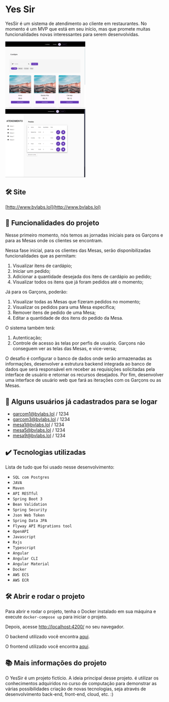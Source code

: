 # Yes Sir

YesSir é um sistema de atendimento ao cliente em restaurantes. No momento é um MVP que está em seu início, mas que promete muitas funcionalidades novas interessantes para serem desenvolvidas.

<img src="printscreen1.png" alt="Imagem do cardapio YesSir" width="50%">
<img src="printscreen2.png" alt="Imagem do atendimento YesSir" width="50%">


## 🛠️ Site

[http://www.bvlabs.lol](http://www.bvlabs.lol)


## 🔨 Funcionalidades do projeto

Nesse primeiro momento, nós temos as jornadas iniciais para os Garçons e para as Mesas onde os clientes se encontram.

Nessa fase inicial, para os clientes das Mesas, serão disponibilizadas funcionalidades que as permitam:
1. Visualizar itens de cardápio;
2. Iniciar um pedido;
3. Adicionar a quantidade desejada dos itens de cardápio ao pedido;
4. Visualizar todos os itens que já foram pedidos até o momento;

Já para os Garçons, poderão:
1. Visualizar todas as Mesas que fizeram pedidos no momento;
2. Visualizar os pedidos para uma Mesa específica;
3. Remover itens de pedido de uma Mesa;
4. Editar a quantidade de dos itens do pedido da Mesa.

O sistema também terá:
1. Autenticação;
2. Controle de acesso às telas por perfis de usuário. Garçons não conseguem ver as telas das Mesas, e vice-versa;

O desafio é configurar o banco de dados onde serão armazenadas as informações, desenvolver a estrutura backend integrada ao banco de dados que será responsável em receber as requisições solicitadas pela interface de usuário e retornar os recursos desejados. Por fim, desenvolver uma interface de usuário web que fará as iterações com os Garçons ou as Mesas.


## 👥 Alguns usuários já cadastrados para se logar

* garcom1@bvlabs.lol / 1234
* garcom3@bvlabs.lol / 1234
* mesa1@bvlabs.lol / 1234
* mesa5@bvlabs.lol / 1234
* mesa9@bvlabs.lol / 1234


## ✔️ Tecnologias utilizadas

Lista de tudo que foi usado nesse desenvolvimento:

- `SQL com Postgres`
- `JAVA`
- `Maven`
- `API RESTful`
- `Spring Boot 3`
- `Bean Validation`
- `Spring Security`
- `Json Web Token`
- `Spring Data JPA`
- `Flyway API Migrations tool`
- `OpenAPI`
- `Javascript`
- `Rxjs`
- `Typescript`
- `Angular`
- `Angular CLI`
- `Angular Material`
- `Docker`
- `AWS ECS`
- `AWS ECR`

## 🛠️ Abrir e rodar o projeto

Para abrir e rodar o projeto, tenha o Docker instalado em sua máquina e execute `docker-compose up` para iniciar o projeto.

Depois, acesse <a href="http://localhost:4200/">http://localhost:4200/</a> no seu navegador.

O backend utilizado você encontra [aqui](https://github.com/brunovitalino/yessir-api).

O frontend utilizado você encontra [aqui](https://github.com/brunovitalino/yessir-interface).

## 📚 Mais informações do projeto

O YesSir é um projeto fictício.
A ideia principal desse projeto. é utilizar os conhecimentos adquiridos no curso de computação para demonstrar as várias possibilidades criação de novas tecnologias, seja através de desenvolvimento back-end, front-end, cloud, etc. :)
